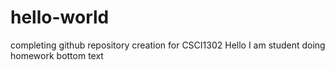 # hello-world
completing github repository creation for CSCI1302
Hello I am student doing homework
bottom text
